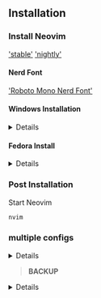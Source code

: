 ## Installation

### Install Neovim
['stable'](https://github.com/neovim/neovim/releases/tag/stable)
['nightly'](https://github.com/neovim/neovim/releases/tag/nightly)


#### Nerd Font

['Roboto Mono Nerd Font'](https://github.com/ryanoasis/nerd-fonts/releases/download/v3.3.0/RobotoMono.zip)

#### Windows Installation

<details>

1. install [chocolatey](https://chocolatey.org/install)
run in cmd as **admin**
```
winget install --accept-source-agreements chocolatey.chocolatey
```

2. install all requirements using choco, exit the previous cmd and
open a new one so that choco path is set, and run in cmd as **admin**:
```
choco install -y neovim git ripgrep wget fd unzip gzip mingw make
```

3.If you're using `cmd.exe`:

```
git clone https://github.com/kevin-wbt/kickstart.nvim.git "%localappdata%\nvim"
```
</details>

#### Fedora Install

<details>

1 install dependencies
```
sudo dnf install -y gcc make git ripgrep fd-find unzip neovim
```

2 clone repo

```sh
git clone https://github.com/kevin-wbt/kickstart.nvim.git "${XDG_CONFIG_HOME:-$HOME/.config}"/nvim
```

</details>


### Post Installation

Start Neovim

```sh
nvim
```


### multiple configs
<details>
  
   You can use [NVIM_APPNAME](https://neovim.io/doc/user/starting.html#%24NVIM_APPNAME)`=nvim-NAME`
    to maintain multiple configurations. For example, you can install the kickstart
    configuration in `~/.config/nvim-kickstart` and create an alias:
    ```
    alias nvim-kickstart='NVIM_APPNAME="nvim-kickstart" nvim'
    ```
    When you run Neovim using `nvim-kickstart` alias it will use the alternative
    config directory and the matching local directory
    `~/.local/share/nvim-kickstart`. You can apply this approach to any Neovim
    distribution that you would like to try out.
    
</details>

> **BACKUP**

<details>
  
| OS | PATH |
| :- | :--- |
| Linux, MacOS | `$XDG_CONFIG_HOME/nvim`, `~/.config/nvim` |
| Windows (cmd)| `%localappdata%\nvim\` |
| Windows (powershell)| `$env:LOCALAPPDATA\nvim\` |

</details>

